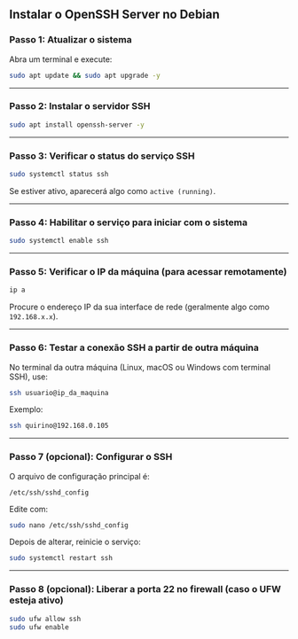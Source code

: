 ## Instalar o OpenSSH Server no Debian

### Passo 1: Atualizar o sistema
Abra um terminal e execute:

```bash
sudo apt update && sudo apt upgrade -y
```

---

### Passo 2: Instalar o servidor SSH

```bash
sudo apt install openssh-server -y
```

---

### Passo 3: Verificar o status do serviço SSH

```bash
sudo systemctl status ssh
```

Se estiver ativo, aparecerá algo como `active (running)`.

---

### Passo 4: Habilitar o serviço para iniciar com o sistema

```bash
sudo systemctl enable ssh
```

---

### Passo 5: Verificar o IP da máquina (para acessar remotamente)

```bash
ip a
```

Procure o endereço IP da sua interface de rede (geralmente algo como `192.168.x.x`).

---

### Passo 6: Testar a conexão SSH a partir de outra máquina

No terminal da outra máquina (Linux, macOS ou Windows com terminal SSH), use:

```bash
ssh usuario@ip_da_maquina
```

Exemplo:

```bash
ssh quirino@192.168.0.105
```

---

### Passo 7 (opcional): Configurar o SSH

O arquivo de configuração principal é:

```
/etc/ssh/sshd_config
```

Edite com:

```bash
sudo nano /etc/ssh/sshd_config
```

Depois de alterar, reinicie o serviço:

```bash
sudo systemctl restart ssh
```

---

### Passo 8 (opcional): Liberar a porta 22 no firewall (caso o UFW esteja ativo)

```bash
sudo ufw allow ssh
sudo ufw enable
```